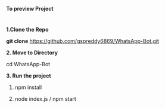 **To preview Project**
#
**1.Clone the Repo**

 **git clone** https://github.com/gspreddy6869/WhatsApp-Bot.git

 **2. Move to Directory**
 
  cd WhatsApp-Bot

  **3. Run the project**

 1.  npm install

 2.  node index.js / npm start

